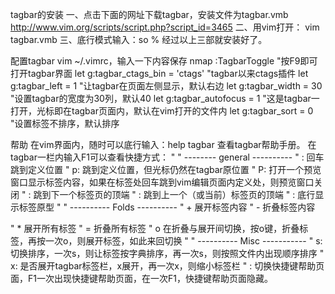tagbar的安装
一、点击下面的网址下载tagbar，安装文件为tagbar.vmb
http://www.vim.org/scripts/script.php?script_id=3465
二、用vim打开： vim tagbar.vmb
三、底行模式输入：so %
经过以上三部就安装好了。

配置tagbar
vim ~/.vimrc，输入一下内容保存
 nmap <silent> <F9> :TagbarToggle<CR>        "按F9即可打开tagbar界面
 let g:tagbar_ctags_bin = 'ctags'                       "tagbar以来ctags插件
 let g:tagbar_left = 1                                          "让tagbar在页面左侧显示，默认右边
 let g:tagbar_width = 30                                     "设置tagbar的宽度为30列，默认40
 let g:tagbar_autofocus = 1                                "这是tagbar一打开，光标即在tagbar页面内，默认在vim打开的文件内
 let g:tagbar_sort = 0                                         "设置标签不排序，默认排序

帮助
在vim界面内，随时可以底行输入：help tagbar 查看tagbar帮助手册。
在tagbar一栏内输入F1可以查看快捷方式：
"
" -------- general ----------
" <CR>: 回车跳到定义位置
" p: 跳到定义位置，但光标仍然在tagbar原位置
" P: 打开一个预览窗口显示标签内容，如果在标签处回车跳到vim编辑页面内定义处，则预览窗口关闭
" <C-N>: 跳到下一个标签页的顶端
" <C-P>:  跳到上一个（或当前）标签页的顶端
" <Space>: 底行显示标签原型
"
" ---------- Folds ----------
" + 展开标签内容
" -  折叠标签内容

" *  展开所有标签
" =  折叠所有标签
" o 在折叠与展开间切换，按o键，折叠标签，再按一次o，则展开标签，如此来回切换
"
" ---------- Misc -----------
" s: 切换排序，一次s，则让标签按字典排序，再一次s，则按照文件内出现顺序排序
" x: 是否展开tagbar标签栏，x展开，再一次x，则缩小标签栏
" <F1>: 切换快捷键帮助页面，F1一次出现快捷键帮助页面，在一次F1，快捷键帮助页面隐藏。
